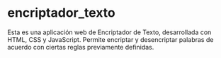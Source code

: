 # encriptador_texto
Esta es una aplicación web de Encriptador de Texto, desarrollada con HTML, CSS y JavaScript. Permite encriptar y desencriptar palabras de acuerdo con ciertas reglas previamente definidas.
